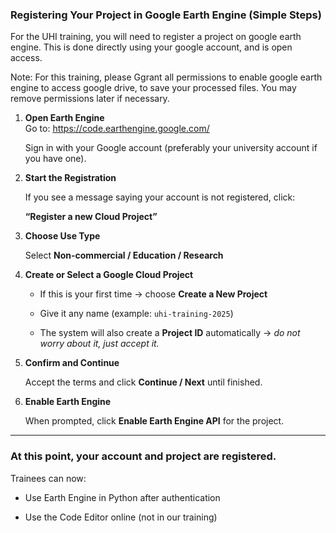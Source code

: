 ### **Registering Your Project in Google Earth Engine (Simple Steps)**
For the UHI training, you will need to register a project on google earth engine. This is done directly using your google account, and is open access.

Note: For this training, please Ggrant all permissions to enable google earth engine to access google drive, to save your processed files. You may remove permissions later if necessary.


1. **Open Earth Engine**  
    Go to: https://code.earthengine.google.com/  

   Sign in with your Google account (preferably your university account if you have one).
    
3. **Start the Registration**  

   If you see a message saying your account is not registered, click:  

    **“Register a new Cloud Project”**
    
5. **Choose Use Type**  

   Select **Non-commercial / Education / Research**
    
6. **Create or Select a Google Cloud Project**
    
    - If this is your first time → choose **Create a New Project**
    
    - Give it any name (example: `uhi-training-2025`)

    - The system will also create a **Project ID** automatically → _do not worry about it, just accept it._
        
8. **Confirm and Continue**  

    Accept the terms and click **Continue / Next** until finished.

    
10. **Enable Earth Engine**  

    When prompted, click **Enable Earth Engine API** for the project.
    
---

### **At this point, your account and project are registered.**

Trainees can now:
- Use Earth Engine in Python after authentication

- Use the Code Editor online (not in our training)
    
